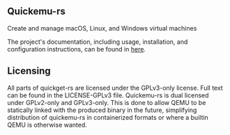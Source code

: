 ## Quickemu-rs

Create and manage macOS, Linux, and Windows virtual machines

The project's documentation, including usage, installation, and configuration instructions, can be found in [here](https://quickemu-rs.lj3954.dev/).

## Licensing

All parts of quickget-rs are licensed under the GPLv3-only license. Full text can be found in the LICENSE-GPLv3 file.
Quickemu-rs is dual licensed under GPLv2-only and GPLv3-only. This is done to allow QEMU to be statically linked with the produced binary in the future, simplifying distribution of quickemu-rs in containerized formats or where a builtin QEMU is otherwise wanted.
